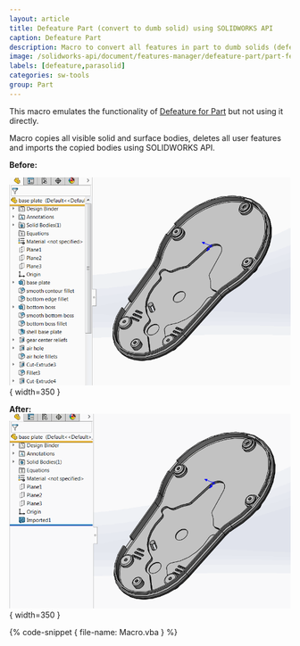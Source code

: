 ```yaml
---
layout: article
title: Defeature Part (convert to dumb solid) using SOLIDWORKS API
caption: Defeature Part
description: Macro to convert all features in part to dumb solids (defeature part) and surfaces using SOLIDWORKS API
image: /solidworks-api/document/features-manager/defeature-part/part-feature-tree-defeatured.png
labels: [defeature,parasolid]
categories: sw-tools
group: Part
---
```

This macro emulates the functionality of [Defeature for Part](http://help.solidworks.com/2018/english/solidworks/sldworks/c_defeature_for_parts.htm) but not using it directly.

Macro copies all visible solid and surface bodies, deletes all user features and imports the copied bodies using SOLIDWORKS API.

**Before:**

![Part with feature tree](part-feature-tree.png){ width=350 }

**After:**
![Part with defeatured tree](part-feature-tree-defeatured.png){ width=350 }

{% code-snippet { file-name: Macro.vba } %}
